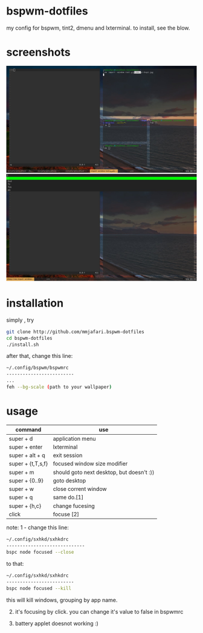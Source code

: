 # bspwm-dotfiles
 my config for bspwm, tint2, dmenu and lxterminal.
 to install, see the blow.
# screenshots
![screenshot](wm.jpg?raw=true "Title")
![screenshot](wm2.jpg?raw=true "Title")
# installation
simply , try
```bash
git clone http://github.com/mmjafari.bspwm-dotfiles
cd bspwm-dotfiles
./install.sh
```
after that, change this line:
```bash
~/.config/bspwm/bspwmrc
-------------------------
...
feh --bg-scale (path to your wallpaper)
```
# usage
command | use
--------|--------
super + d | application menu
super + enter | lxterminal
super + alt + q | exit session
super + {t,T,s,f} | focused window size modifier
super + m | should goto next desktop, but doesn't :))
super + {0..9} | goto desktop
super + w | close corrent window
super + q | same do.[1]
super + {h,c} | change fucesing
click | focuse [2]

note:
 1 - change this line:
```bash
~/.config/sxhkd/sxhkdrc
-----------------------------
bspc node focused --close
```
 to that:
```bash
~/.config/sxhkd/sxhkdrc
-------------------------
bspc node focused --kill
```
 this will kill windows, grouping by app name.
 
 2. it's focusing by click. you can change it's value to false in bspwmrc
 
 3. battery applet doesnot working :)
